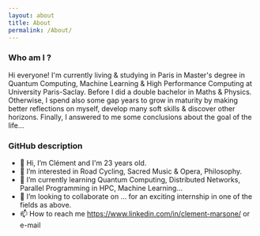```yaml
---
layout: about
title: About
permalink: /About/
---
```


### Who am I ?

Hi everyone! I'm currently living & studying in Paris in Master's degree in Quantum Computing, Machine Learning & High Performance Computing at University Paris-Saclay. Before I did a double bachelor in Maths & Physics. Otherwise, I spend also some gap years to grow in maturity by making better reflections on myself, develop many soft skills & discover other horizons. Finally, I answered to me some conclusions about the goal of the life...

### GitHub description

- 👋 Hi, I’m Clément and I'm 23 years old.
- 👀 I’m interested in Road Cycling, Sacred Music & Opera, Philosophy.
- 🌱 I’m currently learning Quantum Computing, Distributed Networks, Parallel Programming in HPC, Machine Learning...
- 💞️ I’m looking to collaborate on ... for an exciting internship in one of the fields as above.
- 📫 How to reach me https://www.linkedin.com/in/clement-marsone/ or e-mail
